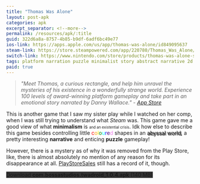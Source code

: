 ```yaml
---
title: "Thomas Was Alone"
layout: post-apk
categories: apk
excerpt_separator: <!--more-->
permalink: /resources/apk/:title
guid: 322d6a8a-8757-4b85-b9df-6adf6bc49e77
ios-link: https://apps.apple.com/us/app/thomas-was-alone/id849095637
steam-link: https://store.steampowered.com/app/220780/Thomas_Was_Alone/
switch-link: https://www.nintendo.com/store/products/thomas-was-alone-switch/
tags: platform narration puzzle minimalist story abstract narrative 2d 
paid: true
---
```


> _"Meet Thomas, a curious rectangle, and help him unravel the mysteries of his existence in a wonderfully strange world. Experience 100 levels of award-winning platform gameplay and take part in an emotional story narrated by Danny Wallace." - <a href="https://apps.apple.com/us/app/thomas-was-alone/id849095637">App Store</a>_

This is another game that I saw my sister play while I watched on her comp, when I was still trying to understand what _Steam_ was. This game gave me a good view of what **minimalism** is <span style="font-size:70%;">and an existential crisis</span>.<!--more--> Idk how else to describe this game besides controlling little 
<span style="color:red;">c</span><span style="color:orange;">o</span><span style="color:yellow;">l</span><span style="color:green;">o</span><span style="color:cyan;">u</span><span style="color:blue;">r</span><span style="color:indigo;">e</span><span style="color:violet;">d</span> shapes in an <span style="text-shadow: 2px 2px #333;">abyssal world</span>, a pretty interesting **narrative** and enticing **puzzle** gameplay!

However, there is a mystery as of why it was removed from the Play Store, like, there is almost absolutely no mention of any reason for its disappearance at all. <a href="https://www.playstoresales.com/app/thomas-was-alone/">PlayStoreSales</a> still has a record of it, though.

<div class="text-center">
    <a class="btn btn-dark btn-block w-100" onclick='apk("com.bossastudios.twadroid_1.0.4.apk")' style="text-decoration: none; background-color: #333;"> Download <b>com.bossastudios.twadroid_1.0.4.apk</b> (140 MB)</a>
</div>
